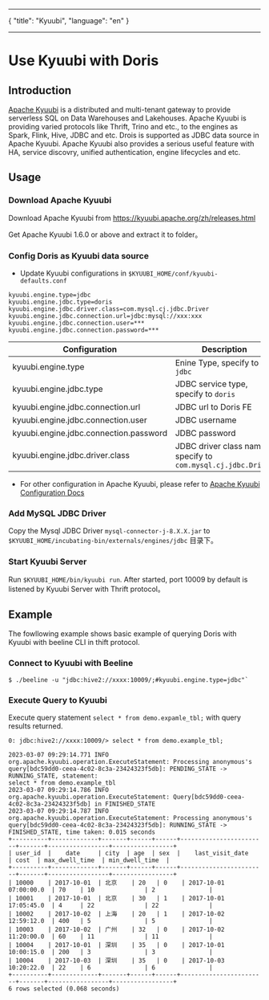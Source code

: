 
---

{
"title": "Kyuubi",
"language": "en"
}

---

<!--
Licensed to the Apache Software Foundation (ASF) under one
or more contributor license agreements.  See the NOTICE file
distributed with this work for additional information
regarding copyright ownership.  The ASF licenses this file
to you under the Apache License, Version 2.0 (the
"License"); you may not use this file except in compliance
with the License.  You may obtain a copy of the License at

  http://www.apache.org/licenses/LICENSE-2.0

Unless required by applicable law or agreed to in writing,
software distributed under the License is distributed on an
"AS IS" BASIS, WITHOUT WARRANTIES OR CONDITIONS OF ANY
KIND, either express or implied.  See the License for the
specific language governing permissions and limitations
under the License.
-->

# Use Kyuubi with Doris

## Introduction

[Apache Kyuubi](https://kyuubi.apache.org/) is a distributed and multi-tenant gateway to provide serverless SQL on Data Warehouses and Lakehouses.
Apache Kyuubi is providing varied protocols like Thrift, Trino and etc., to the engines as Spark, Flink, Hive, JDBC and etc.
Drois is supported as JDBC data source in Apache Kyuubi.
Apache Kyuubi also provides a serious useful feature with HA, service discovry,
unified authentication, engine lifecycles and etc.


## Usage

### Download Apache Kyuubi

Download Apache Kyuubi from <https://kyuubi.apache.org/zh/releases.html>

Get Apache Kyuubi 1.6.0 or above and extract it to folder。


### Config Doris as Kyuubi data source

- Update Kyuubi configurations in `$KYUUBI_HOME/conf/kyuubi-defaults.conf`

```properties
kyuubi.engine.type=jdbc
kyuubi.engine.jdbc.type=doris
kyuubi.engine.jdbc.driver.class=com.mysql.cj.jdbc.Driver
kyuubi.engine.jdbc.connection.url=jdbc:mysql://xxx:xxx
kyuubi.engine.jdbc.connection.user=***
kyuubi.engine.jdbc.connection.password=***
```

| Configuration                                    | Description                                            |
|----------------------------------------|-----------------------------------------------|
| kyuubi.engine.type                     | Enine Type, specify to `jdbc`                                  |
| kyuubi.engine.jdbc.type                | JDBC service type, specify to `doris`                          |
| kyuubi.engine.jdbc.connection.url      | JDBC url to Doris FE |
| kyuubi.engine.jdbc.connection.user     | JDBC username                                    |
| kyuubi.engine.jdbc.connection.password | JDBC password                                    |
| kyuubi.engine.jdbc.driver.class        | JDBC driver class name, specify to `com.mysql.cj.jdbc.Driver`   |

- For other configuration in Apache Kyuubi, please refer to [Apache Kyuubi Configuration Docs](https://kyuubi.readthedocs.io/en/master/deployment/settings.html)

### Add MySQL JDBC Driver
Copy the Mysql JDBC Driver `mysql-connector-j-8.X.X.jar` to `$KYUUBI_HOME/incubating-bin/externals/engines/jdbc` 目录下。

### Start Kyuubi Server
Run `$KYUUBI_HOME/bin/kyuubi run`.
After started, port 10009 by default is listened by Kyuubi Server with Thrift protocol。

## Example

The fowllowing example shows basic example of querying Doris with Kyuubi with beeline CLI in thift protocol.

### Connect to Kyuubi with Beeline
```shell
$ ./beeline -u "jdbc:hive2://xxxx:10009/;#kyuubi.engine.type=jdbc"`
```

### Execute Query to Kyuubi
Execute query statement `select * from demo.expamle_tbl;` with query results returned.

```shell
0: jdbc:hive2://xxxx:10009/> select * from demo.example_tbl;

2023-03-07 09:29:14.771 INFO org.apache.kyuubi.operation.ExecuteStatement: Processing anonymous's query[bdc59dd0-ceea-4c02-8c3a-23424323f5db]: PENDING_STATE -> RUNNING_STATE, statement:
select * from demo.example_tbl
2023-03-07 09:29:14.786 INFO org.apache.kyuubi.operation.ExecuteStatement: Query[bdc59dd0-ceea-4c02-8c3a-23424323f5db] in FINISHED_STATE
2023-03-07 09:29:14.787 INFO org.apache.kyuubi.operation.ExecuteStatement: Processing anonymous's query[bdc59dd0-ceea-4c02-8c3a-23424323f5db]: RUNNING_STATE -> FINISHED_STATE, time taken: 0.015 seconds
+----------+-------------+-------+------+------+------------------------+-------+-----------------+-----------------+
| user_id  |    date     | city  | age  | sex  |    last_visit_date     | cost  | max_dwell_time  | min_dwell_time  |
+----------+-------------+-------+------+------+------------------------+-------+-----------------+-----------------+
| 10000    | 2017-10-01  | 北京    | 20   | 0    | 2017-10-01 07:00:00.0  | 70    | 10              | 2               |
| 10001    | 2017-10-01  | 北京    | 30   | 1    | 2017-10-01 17:05:45.0  | 4     | 22              | 22              |
| 10002    | 2017-10-02  | 上海    | 20   | 1    | 2017-10-02 12:59:12.0  | 400   | 5               | 5               |
| 10003    | 2017-10-02  | 广州    | 32   | 0    | 2017-10-02 11:20:00.0  | 60    | 11              | 11              |
| 10004    | 2017-10-01  | 深圳    | 35   | 0    | 2017-10-01 10:00:15.0  | 200   | 3               | 3               |
| 10004    | 2017-10-03  | 深圳    | 35   | 0    | 2017-10-03 10:20:22.0  | 22    | 6               | 6               |
+----------+-------------+-------+------+------+------------------------+-------+-----------------+-----------------+
6 rows selected (0.068 seconds)
```
